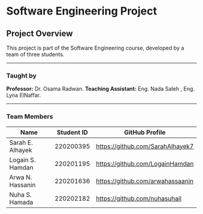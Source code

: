 # Software Engineering Project

## Project Overview
This project is part of the Software Engineering course, developed by a team of three students.

---

### Taught by
**Professor:** Dr. Osama Radwan.
**Teaching Assistant:** Eng. Nada Saleh , Eng. Lyna ElNaffar.

---

### Team Members

| Name             | Student ID  | GitHub Profile                   |
|------------------|-------------|----------------------------------|
| Sarah E. Alhayek | 220200395   | https://github.com/SarahAlhayek7 |
| Logain S. Hamdan | 220201195   | https://github.com/LogainHamdan  |
| Arwa N. Hassanin | 220201636   | https://github.com/arwahassaanin |
| Nuha S. Hamada   | 220202182   | https://github.com/nuhasuhail    |
